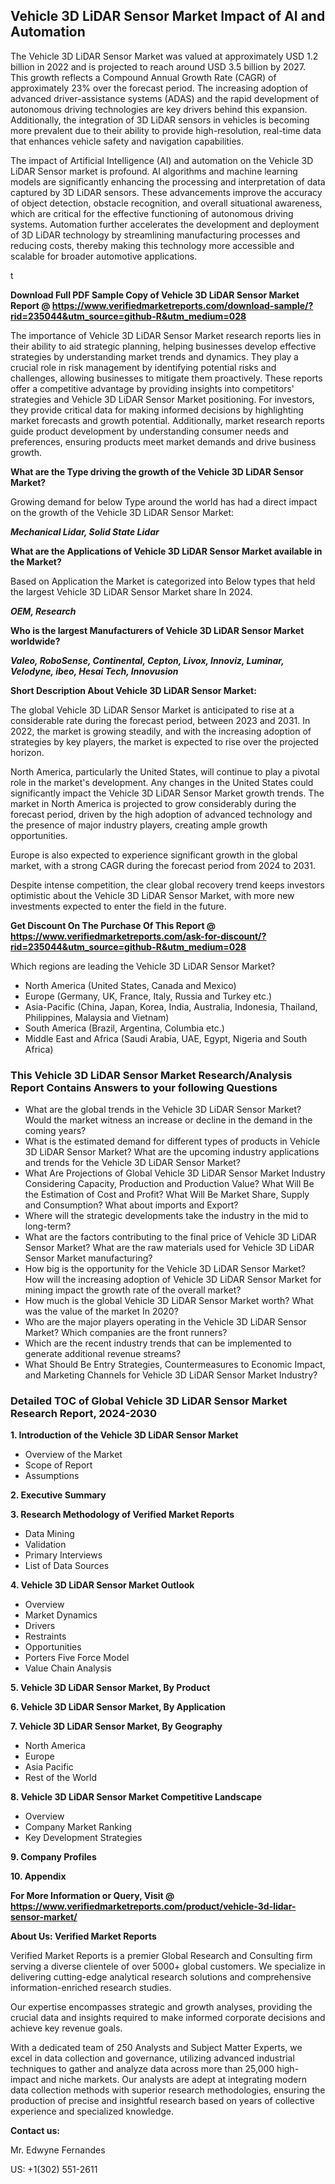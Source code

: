 <h2>Vehicle 3D LiDAR Sensor Market Impact of AI and Automation</h2><p>The Vehicle 3D LiDAR Sensor Market was valued at approximately USD 1.2 billion in 2022 and is projected to reach around USD 3.5 billion by 2027. This growth reflects a Compound Annual Growth Rate (CAGR) of approximately 23% over the forecast period. The increasing adoption of advanced driver-assistance systems (ADAS) and the rapid development of autonomous driving technologies are key drivers behind this expansion. Additionally, the integration of 3D LiDAR sensors in vehicles is becoming more prevalent due to their ability to provide high-resolution, real-time data that enhances vehicle safety and navigation capabilities.</p><p>The impact of Artificial Intelligence (AI) and automation on the Vehicle 3D LiDAR Sensor market is profound. AI algorithms and machine learning models are significantly enhancing the processing and interpretation of data captured by 3D LiDAR sensors. These advancements improve the accuracy of object detection, obstacle recognition, and overall situational awareness, which are critical for the effective functioning of autonomous driving systems. Automation further accelerates the development and deployment of 3D LiDAR technology by streamlining manufacturing processes and reducing costs, thereby making this technology more accessible and scalable for broader automotive applications.</p>t</p><p id="" class=""><strong>Download Full PDF Sample Copy of Vehicle 3D LiDAR Sensor Market Report @ <a href="https://www.verifiedmarketreports.com/download-sample/?rid=235044&utm_source=github-R&utm_medium=028" target="_blank">https://www.verifiedmarketreports.com/download-sample/?rid=235044&utm_source=github-R&utm_medium=028</a></strong></p><p>The importance of&nbsp;Vehicle 3D LiDAR Sensor Market research reports lies in their ability to aid strategic planning, helping businesses develop effective strategies by understanding market trends and dynamics. They play a crucial role in risk management by identifying potential risks and challenges, allowing businesses to mitigate them proactively. These reports offer a competitive advantage by providing insights into competitors' strategies and Vehicle 3D LiDAR Sensor Market positioning. For investors, they provide critical data for making informed decisions by highlighting market forecasts and growth potential. Additionally, market research reports guide product development by understanding consumer needs and preferences, ensuring products meet market demands and drive business growth.</p><p><strong>What are the&nbsp;Type driving the growth of the Vehicle 3D LiDAR Sensor Market?</strong></p><p id="" class="">Growing demand for below Type around the world has had a direct impact on the growth of the Vehicle 3D LiDAR Sensor Market:</p><em><strong>Mechanical Lidar, Solid State Lidar</strong></em></p><strong>What are the&nbsp;Applications&nbsp;of Vehicle 3D LiDAR Sensor Market available in the Market?</strong></p><p id="" class="">Based on Application the Market is categorized into Below types that held the largest Vehicle 3D LiDAR Sensor Market share In 2024.</p><em><strong>OEM, Research</strong></em></p><strong>Who is the largest Manufacturers of Vehicle 3D LiDAR Sensor Market worldwide?</strong></p><p><em><strong>Valeo, RoboSense, Continental, Cepton, Livox, Innoviz, Luminar, Velodyne, ibeo, Hesai Tech, Innovusion</strong></em></p><p id="" class=""><strong>Short Description About Vehicle 3D LiDAR Sensor Market:</strong></p><p>The global Vehicle 3D LiDAR Sensor Market is anticipated to rise at a considerable rate during the forecast period, between 2023 and 2031. In 2022, the market is growing steadily, and with the increasing adoption of strategies by key players, the market is expected to rise over the projected horizon.</p><p>North America, particularly the United States, will continue to play a pivotal role in the market's development. Any changes in the United States could significantly impact the Vehicle 3D LiDAR Sensor Market growth trends. The market in North America is projected to grow considerably during the forecast period, driven by the high adoption of advanced technology and the presence of major industry players, creating ample growth opportunities.</p><p>Europe is also expected to experience significant growth in the global market, with a strong CAGR during the forecast period from 2024 to 2031.</p><p>Despite intense competition, the clear global recovery trend keeps investors optimistic about the Vehicle 3D LiDAR Sensor Market, with more new investments expected to enter the field in the future.</p><p id="" class=""><strong>Get Discount On The Purchase Of This Report @ <a href="https://www.verifiedmarketreports.com/ask-for-discount/?rid=235044&utm_source=github-R&utm_medium=028" target="_blank">https://www.verifiedmarketreports.com/ask-for-discount/?rid=235044&utm_source=github-R&utm_medium=028</a></strong></p>Which regions are leading the Vehicle 3D LiDAR Sensor Market?</p><ul><li>North America (United States, Canada and Mexico)</li><li>Europe (Germany, UK, France, Italy, Russia and Turkey etc.)</li><li>Asia-Pacific (China, Japan, Korea, India, Australia, Indonesia, Thailand, Philippines, Malaysia and Vietnam)</li><li>South America (Brazil, Argentina, Columbia etc.)</li><li>Middle East and Africa (Saudi Arabia, UAE, Egypt, Nigeria and South Africa)</li></ul><h3 id="" class="">This Vehicle 3D LiDAR Sensor Market Research/Analysis Report Contains Answers to your following Questions</h3><ul><li>What are the global trends in the Vehicle 3D LiDAR Sensor Market? Would the market witness an increase or decline in the demand in the coming years?</li><li>What is the estimated demand for different types of products in Vehicle 3D LiDAR Sensor Market? What are the upcoming industry applications and trends for the Vehicle 3D LiDAR Sensor Market?</li><li>What Are Projections of Global Vehicle 3D LiDAR Sensor Market Industry Considering Capacity, Production and Production Value? What Will Be the Estimation of Cost and Profit? What Will Be Market Share, Supply and Consumption? What about imports and Export?</li><li>Where will the strategic developments take the industry in the mid to long-term?</li><li>What are the factors contributing to the final price of Vehicle 3D LiDAR Sensor Market? What are the raw materials used for Vehicle 3D LiDAR Sensor Market manufacturing?</li><li>How big is the opportunity for the Vehicle 3D LiDAR Sensor Market? How will the increasing adoption of Vehicle 3D LiDAR Sensor Market for mining impact the growth rate of the overall market?</li><li>How much is the global Vehicle 3D LiDAR Sensor Market worth? What was the value of the market In 2020?</li><li>Who are the major players operating in the Vehicle 3D LiDAR Sensor Market? Which companies are the front runners?</li><li>Which are the recent industry trends that can be implemented to generate additional revenue streams?</li><li>What Should Be Entry Strategies, Countermeasures to Economic Impact, and Marketing Channels for Vehicle 3D LiDAR Sensor Market Industry?</li></ul><h3 id="" class="">Detailed TOC of Global Vehicle 3D LiDAR Sensor Market Research Report, 2024-2030</h3><p id="" class=""><strong>1. Introduction of the Vehicle 3D LiDAR Sensor Market</strong></p><ul><li>Overview of the Market</li><li>Scope of Report</li><li>Assumptions</li></ul><p id="" class=""><strong>2. Executive Summary</strong></p><p id="" class=""><strong>3. Research Methodology of Verified Market Reports</strong></p><ul><li>Data Mining</li><li>Validation</li><li>Primary Interviews</li><li>List of Data Sources</li></ul><p id="" class=""><strong>4. Vehicle 3D LiDAR Sensor Market Outlook</strong></p><ul><li>Overview</li><li>Market Dynamics</li><li>Drivers</li><li>Restraints</li><li>Opportunities</li><li>Porters Five Force Model</li><li>Value Chain Analysis</li></ul><p id="" class=""><strong>5. Vehicle 3D LiDAR Sensor Market, By Product</strong></p><p id="" class=""><strong>6. Vehicle 3D LiDAR Sensor Market, By Application</strong></p><p id="" class=""><strong>7. Vehicle 3D LiDAR Sensor Market, By Geography</strong></p><ul><li>North America</li><li>Europe</li><li>Asia Pacific</li><li>Rest of the World</li></ul><p id="" class=""><strong>8. Vehicle 3D LiDAR Sensor Market Competitive Landscape</strong></p><ul><li>Overview</li><li>Company Market Ranking</li><li>Key Development Strategies</li></ul><p id="" class=""><strong>9. Company Profiles</strong></p><p id="" class=""><strong>10. Appendix</strong></p><p id="" class=""><strong>For More Information or Query, Visit @ <a href="https://www.verifiedmarketreports.com/product/vehicle-3d-lidar-sensor-market/" target="_blank">https://www.verifiedmarketreports.com/product/vehicle-3d-lidar-sensor-market/</a></strong></p><p id="" class=""><strong>About Us: Verified Market Reports</strong></p><p id="" class="">Verified Market Reports is a premier Global Research and Consulting firm serving a diverse clientele of over 5000+ global customers. We specialize in delivering cutting-edge analytical research solutions and comprehensive information-enriched research studies.</p><p id="" class="">Our expertise encompasses strategic and growth analyses, providing the crucial data and insights required to make informed corporate decisions and achieve key revenue goals.</p><p id="" class="">With a dedicated team of 250 Analysts and Subject Matter Experts, we excel in data collection and governance, utilizing advanced industrial techniques to gather and analyze data across more than 25,000 high-impact and niche markets. Our analysts are adept at integrating modern data collection methods with superior research methodologies, ensuring the production of precise and insightful research based on years of collective experience and specialized knowledge.</p><p id="" class=""><strong>Contact us:</strong></p><p id="" class="">Mr. Edwyne Fernandes</p><p id="" class="">US: +1(302) 551-2611</p>